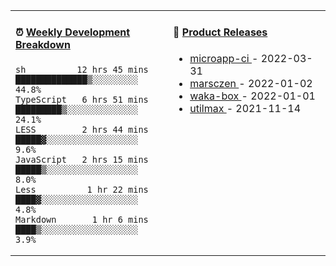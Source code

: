 <table width="800px">
<tr>
<td valign="top" width="50%">

####  ⏰  <a href="https://gist.github.com/marsczen/0c39a3e7b4a372c6cff4a8714271308c" target="_blank">Weekly Development Breakdown</a>

<!-- code_time starts -->

```text
sh          12 hrs 45 mins  ██████████████▒░░░░░░░░░  44.8%
TypeScript   6 hrs 51 mins  █████████▒░░░░░░░░░░░░░░  24.1%
LESS         2 hrs 44 mins  █████▓░░░░░░░░░░░░░░░░░░   9.6%
JavaScript   2 hrs 15 mins  █████▒░░░░░░░░░░░░░░░░░░   8.0%
Less          1 hr 22 mins  ████▓░░░░░░░░░░░░░░░░░░░   4.8%
Markdown       1 hr 6 mins  ████▒░░░░░░░░░░░░░░░░░░░   3.9%
```

<!-- code_time ends -->
</td>
<td valign="top" width="50%">

#### 🌾 <a href="https://github.com/marsczen/marsczen/blob/master/releases.md" target="_blank">Product Releases</a>

<!-- recent_releases starts -->
* <a href='https://github.com/marsczen/microapp-ci/releases/tag/v0.0.2' target='_blank'>microapp-ci </a> - 2022-03-31
* <a href='https://github.com/marsczen/marsczen/releases/tag/v0.0.1' target='_blank'>marsczen </a> - 2022-01-02
* <a href='https://github.com/marsczen/waka-box/releases/tag/v3.0.1' target='_blank'>waka-box </a> - 2022-01-01
* <a href='https://github.com/marsczen/utilmax/releases/tag/v1.0.6' target='_blank'>utilmax </a> - 2021-11-14
<!-- recent_releases ends -->

</td>
</tr>
  </table>
